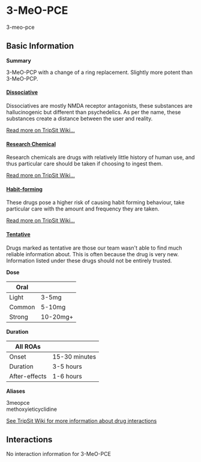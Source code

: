 # 3-MeO-PCE

3-meo-pce

## Basic Information

**Summary**

3-MeO-PCP with a change of a ring replacement. Slightly more potent than 3-MeO-PCP.

#### [Dissociative](/category/dissociative)

Dissociatives are mostly NMDA receptor antagonists, these substances are hallucinogenic but different than psychedelics. As per the name, these substances create a distance between the user and reality.

[Read more on TripSit Wiki...](#{category.wiki})

#### [Research Chemical](/category/research-chemical)

Research chemicals are drugs with relatively little history of human use, and thus particular care should be taken if choosing to ingest them.

[Read more on TripSit Wiki...](#{category.wiki})

#### [Habit-forming](/category/habit-forming)

These drugs pose a higher risk of causing habit forming behaviour, take particular care with the amount and frequency they are taken.

[Read more on TripSit Wiki...](#{category.wiki})

#### [Tentative](/category/tentative)

Drugs marked as tentative are those our team wasn't able to find much reliable information about. This is often because the drug is very new. Information listed under these drugs should not be entirely trusted.

**Dose**

| Oral   |          |
| ------ | -------- |
| Light  | 3-5mg    |
| Common | 5-10mg   |
| Strong | 10-20mg+ |

**Duration**

| All ROAs      |               |
| ------------- | ------------- |
| Onset         | 15-30 minutes |
| Duration      | 3-5 hours     |
| After-effects | 1-6 hours     |

**Aliases**

3meopce  
methoxyieticyclidine  

[See TripSit Wiki for more information about drug interactions](http://combo.tripsit.me/)

## Interactions

No interaction information for 3-MeO-PCE